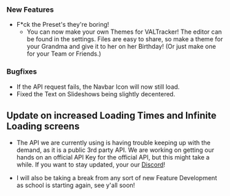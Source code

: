 ### New Features

- F*ck the Preset's they're boring!
    - You can now make your own Themes for VALTracker! The editor can be found in the settings. Files are easy to share, so make a theme for your Grandma and give it to her on her Birthday! (Or just make one for your Team or Friends.)

### Bugfixes

- If the API request fails, the Navbar Icon will now still load.
- Fixed the Text on Slideshows being slightly decentered.

## Update on increased Loading Times and Infinite Loading screens

- The API we are currently using is having trouble keeping up with the demand, as it is a public 3rd party API. We are working on getting our hands on an official API Key for the official API, but this might take a while. If you want to stay updated, your our [Discord](https://discord.gg/aJfQ4yHysG)!

- I will also be taking a break from any sort of new Feature Development as school is starting again, see y'all soon!